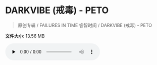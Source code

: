 # DARKVIBE (戒毒) - PETO

> 原创专辑 / FAILURES IN TIME 睿智时间 / DARKVIBE (戒毒) - PETO

**文件大小**: 13.56 MB

<audio preload="none" controls><source src="https://file.hsyhx.top/archive/原创专辑/FAILURES IN TIME 睿智时间/DARKVIBE (戒毒) - PETO.flac" type="audio/mpeg">🤔 您的浏览器不支持此音频格式</audio>